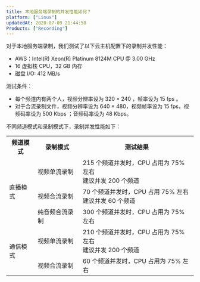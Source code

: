 ```yaml
---
title: 本地服务端录制的并发性能如何？
platform: ["Linux"]
updatedAt: 2020-07-09 21:44:58
Products: ["Recording"]
---
```


对于本地服务端录制，我们测试了以下云主机配置下的录制并发性能：

- AWS：Intel(R) Xeon(R) Platinum 8124M CPU @ 3.00 GHz
- 16 虚拟核 CPU，32 GB 内存
- 磁盘 I/O: 412 MB/s

测试条件：

- 每个频道内有两个人，视频分辨率设为 320 × 240 ，帧率设为 15 fps 。
- 对于合流录制文件，视频分辨率设为 640 × 480，视频帧率设为 15 fps，视频码率设为 500 Kbps ；音频码率设为 48 Kbps。

不同频道模式和录制模式下，录制并发性能如下：

<table>
  <tr>
    <th>频道模式</th>
    <th>录制模式</th>
    <th>测试结果</th>
  </tr>
  <tr>
    <td rowspan="3">直播模式</td>
    <td>视频单流录制</td>
    <td>215 个频道并发时，CPU 占用为 75% 左右<br>建议并发 200 个频道</td>
  </tr>
  <tr>
    <td>视频合流录制</td>
    <td>70 个频道并发时，CPU 占用 75% 左右<br>建议并发 60 个频道</td>
  </tr>
  <tr>
    <td>纯音频合流录制</td>
    <td>300 个频道并发时，CPU 占用为 75% 左右</td>
  </tr>
  <tr>
    <td rowspan="2">通信模式</td>
    <td>视频单流录制</td>
    <td>210 个频道并发时，CPU 占用为 75% 左右<br>建议并发 200 个频道</td>
  </tr>
  <tr>
    <td>视频合流录制</td>
    <td>60 个频道并发时，CPU 占用为 75% 左右</td>
  </tr>
</table>
